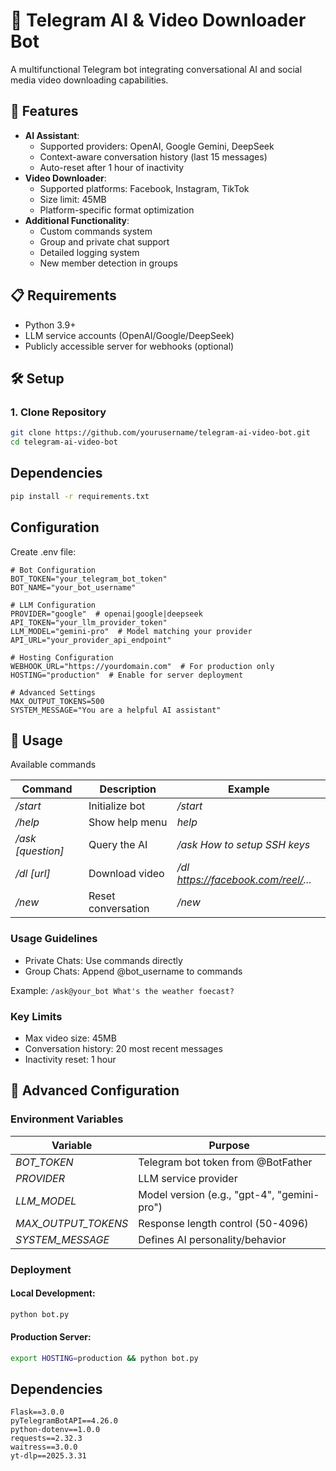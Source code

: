 # 🤖 Telegram AI & Video Downloader Bot  

A multifunctional Telegram bot integrating conversational AI and social media video downloading capabilities.

## 🌟 Features  

- **AI Assistant**:  
  - Supported providers: OpenAI, Google Gemini, DeepSeek  
  - Context-aware conversation history (last 15 messages)  
  - Auto-reset after 1 hour of inactivity  
- **Video Downloader**:  
  - Supported platforms: Facebook, Instagram, TikTok  
  - Size limit: 45MB  
  - Platform-specific format optimization  
- **Additional Functionality**:  
  - Custom commands system  
  - Group and private chat support  
  - Detailed logging system  
  - New member detection in groups  

## 📋 Requirements  

- Python 3.9+  
- LLM service accounts (OpenAI/Google/DeepSeek)  
- Publicly accessible server for webhooks (optional)  

## 🛠️ Setup  

### 1. Clone Repository  
```bash  
git clone https://github.com/yourusername/telegram-ai-video-bot.git  
cd telegram-ai-video-bot
```

## Dependencies

```bash
pip install -r requirements.txt

```

## Configuration

Create .env file:

```
# Bot Configuration  
BOT_TOKEN="your_telegram_bot_token"  
BOT_NAME="your_bot_username"  

# LLM Configuration  
PROVIDER="google"  # openai|google|deepseek  
API_TOKEN="your_llm_provider_token"  
LLM_MODEL="gemini-pro"  # Model matching your provider  
API_URL="your_provider_api_endpoint"  

# Hosting Configuration  
WEBHOOK_URL="https://yourdomain.com"  # For production only  
HOSTING="production"  # Enable for server deployment  

# Advanced Settings  
MAX_OUTPUT_TOKENS=500
SYSTEM_MESSAGE="You are a helpful AI assistant"  
```

## 🚀 Usage

Available commands

| Command | Description | Example |
|---------|-------------|---------|
|*/start*|Initialize bot|*/start*|
|*/help*|Show help menu|*help*|
|*/ask [question]*|Query the AI|*/ask How to setup SSH keys*|
|*/dl [url]*|Download video|*/dl https://facebook.com/reel/...*|
|*/new*|Reset conversation|*/new*|

### Usage Guidelines

- Private Chats: Use commands directly
- Group Chats: Append @bot_username to commands

Example: `/ask@your_bot What's the weather foecast?`

### Key Limits

  - Max video size: 45MB
  - Conversation history: 20 most recent messages
  - Inactivity reset: 1 hour

## 🔧 Advanced Configuration

### Environment Variables

|Variable|Purpose|
|--------|-------|
|*BOT_TOKEN*| Telegram bot token from @BotFather|
|*PROVIDER*| LLM service provider|
|*LLM_MODEL*|	Model version (e.g., "gpt-4", "gemini-pro")|
|*MAX_OUTPUT_TOKENS*|	Response length control (50-4096)|
|*SYSTEM_MESSAGE*|	Defines AI personality/behavior|

### Deployment

#### Local Development:

```bash
python bot.py  
```

#### Production Server:

```bash
export HOSTING=production && python bot.py
```

## Dependencies

```
Flask==3.0.0
pyTelegramBotAPI==4.26.0
python-dotenv==1.0.0
requests==2.32.3
waitress==3.0.0
yt-dlp==2025.3.31
```
